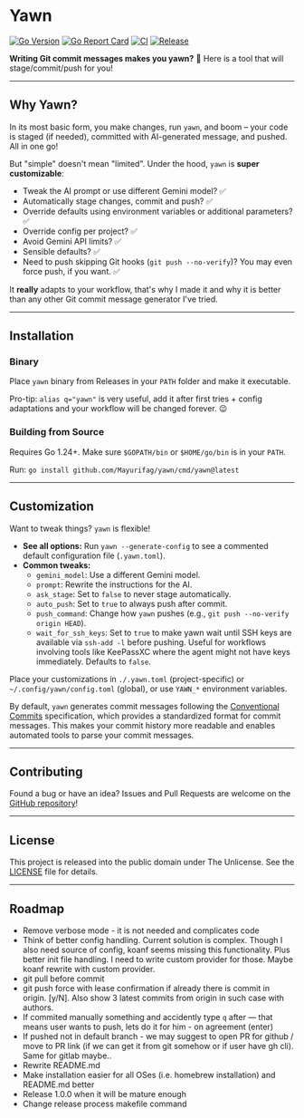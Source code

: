 # Yawn

[![Go Version](https://img.shields.io/github/go-mod/go-version/Mayurifag/yawn)](https://github.com/Mayurifag/yawn/blob/main/go.mod)
[![Go Report Card](https://goreportcard.com/badge/github.com/Mayurifag/yawn)](https://goreportcard.com/report/github.com/Mayurifag/yawn)
[![CI](https://github.com/Mayurifag/yawn/actions/workflows/ci.yml/badge.svg)](https://github.com/Mayurifag/yawn/actions/workflows/ci.yml)
[![Release](https://github.com/Mayurifag/yawn/actions/workflows/release.yml/badge.svg)](https://github.com/Mayurifag/yawn/actions/workflows/release.yml)

**Writing Git commit messages makes you yawn?** 🥱 Here is a tool that will stage/commit/push for you!

---

## Why Yawn?

In its most basic form, you make changes, run `yawn`, and boom – your code is staged (if needed), committed with AI-generated message, and pushed. All in one go!

But "simple" doesn't mean "limited". Under the hood, `yawn` is **super customizable**:

* Tweak the AI prompt or use different Gemini model? ✅
* Automatically stage changes, commit and push? ✅
* Override defaults using environment variables or additional parameters? ✅
* Override config per project? ✅
* Avoid Gemini API limits? ✅
* Sensible defaults? ✅
* Need to push skipping Git hooks (`git push --no-verify`)? You may even force push, if you want. ✅

It **really** adapts to your workflow, that's why I made it and why it is better
than any other Git commit message generator I've tried.

---

## Installation

### Binary

Place `yawn` binary from Releases in your `PATH` folder and make it executable.

Pro-tip: `alias q="yawn"` is very useful, add it after first tries + config
adaptations and your workflow will be changed forever. 😉

### Building from Source

Requires Go 1.24+. Make sure `$GOPATH/bin` or `$HOME/go/bin` is in your `PATH`.

Run: `go install github.com/Mayurifag/yawn/cmd/yawn@latest`

---

## Customization

Want to tweak things? `yawn` is flexible!

* **See all options:** Run `yawn --generate-config` to see a commented default configuration file (`.yawn.toml`).
* **Common tweaks:**
  * `gemini_model`: Use a different Gemini model.
  * `prompt`: Rewrite the instructions for the AI.
  * `ask_stage`: Set to `false` to never stage automatically.
  * `auto_push`: Set to `true` to always push after commit.
  * `push_command`: Change how `yawn` pushes (e.g., `git push --no-verify origin HEAD`).
  * `wait_for_ssh_keys`: Set to `true` to make yawn wait until SSH keys are available via `ssh-add -l` before pushing. Useful for workflows involving tools like KeePassXC where the agent might not have keys immediately. Defaults to `false`.

Place your customizations in `./.yawn.toml` (project-specific) or `~/.config/yawn/config.toml` (global), or use `YAWN_*` environment variables.

By default, `yawn` generates commit messages following the [Conventional Commits](https://www.conventionalcommits.org/en/v1.0.0/) specification, which provides a standardized format for commit messages. This makes your commit history more readable and enables automated tools to parse your commit messages.

---

## Contributing

Found a bug or have an idea? Issues and Pull Requests are welcome on the [GitHub repository](https://github.com/Mayurifag/yawn)!

---

## License

This project is released into the public domain under The Unlicense. See the [LICENSE](LICENSE) file for details.

---

## Roadmap

* Remove verbose mode - it is not needed and complicates code
* Think of better config handling. Current solution is complex. Though I also need source of config, koanf seems missing this functionality. Plus better init file handling. I need to write custom provider for those. Maybe koanf rewrite with custom provider.
* git pull before commit
* git push force with lease confirmation if already there is commit in origin. [y/N]. Also show 3 latest commits from origin in such case with authors.
* If commited manually something and accidently type `q` after — that means user wants to push, lets do it for him - on agreement (enter)
* If pushed not in default branch - we may suggest to open PR for github / move to PR link (if we can get it from git somehow or if user have gh cli). Same for gitlab maybe..
* Rewrite README.md
* Make installation easier for all OSes (i.e. homebrew installation) and README.md better
* Release 1.0.0 when it will be mature enough
* Change release process makefile command
